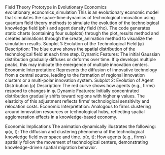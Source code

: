 Field Theory Prototype in Evolutionary Economics 
evolutionary_economics_simulation
This is an evolutionary economic model that simulates the space-time dynamics of technological innovation using quantum field theory methods to simulate the evolution of the technological knowledge field (phi) and agent density field (rho). The code generates static charts (containing four subplots) through the plot_results method and creates animations through the create_animation method to visualize the simulation results.
Subplot 1: Evolution of the Technological Field (φ)
Description: The blue curve shows the spatial distribution of the technological field at each time step.
Dynamic Features:
The initial Gaussian distribution gradually diffuses or deforms over time.
If φ develops multiple peaks, this may indicate the emergence of multiple innovation centers.
Economic Interpretation:
Represents the diffusion of innovative technology from a central source, leading to the formation of regional innovation clusters or a multi-polar innovation system.
 Subplot 2: Evolution of Agent Distribution (ρ)
Description: The red curve shows how agents (e.g., firms) respond to changes in φ.
Dynamic Features:
Initially concentrated distribution gradually shifts toward regions with higher φ values.
The elasticity of this adjustment reflects firms’ technological sensitivity and relocation costs.
Economic Interpretation:
Analogous to firms clustering around innovation resources or technological hubs, reflecting spatial agglomeration effects in a knowledge-based economy.

Economic Implications
The animation dynamically illustrates the following:
φ(x, t): The diffusion and clustering phenomena of the technological knowledge field over space and time.
ρ(x, t): How agents (e.g., firms) spatially follow the movement of technological centers, demonstrating knowledge-driven spatial migration behavior.
